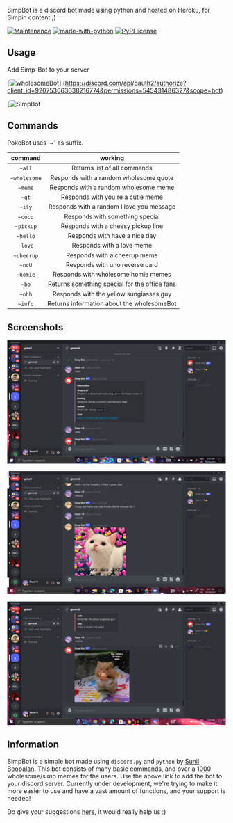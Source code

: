 SimpBot is a discord bot made using python and hosted on Heroku, for Simpin content ;)

[![Maintenance](https://img.shields.io/badge/Maintained%3F-yes-green.svg)](https://GitHub.com/SunilBoopalan/SimpBot/graphs/commit-activity)
[![made-with-python](https://img.shields.io/badge/Made%20with-Python-1f425f.svg)](https://www.python.org/)
[![PyPI license](https://img.shields.io/pypi/l/ansicolortags.svg)](https://pypi.python.org/pypi/ansicolortags/)

## Usage

Add Simp-Bot to your server

[![wholesomeBot](https://img.shields.io/badge/%3CwholesomeBot%3E%20-%237289DA.svg?&style=for-the-badge&logo=discord&logoColor=white)]
(https://discord.com/api/oauth2/authorize?client_id=920753063638216774&permissions=545431486327&scope=bot)


[![SimpBot]()

## Commands

PokeBot uses '~' as suffix.

|    command   |                    working                    |
|:------------:|:---------------------------------------------:|
|    `~all`    |          Returns list of all commands         |
| `~wholesome` |     Responds with a random wholesome quote    |
|    `~meme`   |     Responds with a random wholesome meme     |
|     `~qt`    |       Responds with you're a cutie meme       |
|    `~ily`    |   Responds with a random I love you message   |
|    `~coco`   |        Responds with something special        |
|   `~pickup`  |       Responds with a cheesy pickup line      |
|   `~hello`   |         Responds with have a nice day         |
|    `~love`   |           Responds with a love meme           |
|  `~cheerup`  |          Responds with a cheerup meme         |
|    `~noU`    |         Responds with uno reverse card        |
|   `~homie`   |      Responds with wholesome homie memes      |
|     `~bb`    | Returns something special for the office fans |
|    `~ohh`    |    Responds with the yellow sunglasses guy    |
|    `~info`   |   Returns information about the wholesomeBot  |

## Screenshots

![1](https://github.com/SunilBoopalan/dev/blob/main/Screenshot%20(381).png)

![2](https://github.com/SunilBoopalan/dev/blob/main/Screenshot%20(384).png)

![3](https://github.com/SunilBoopalan/dev/blob/main/Screenshot%20(382).png)

## Information

SimpBot is a simple bot made using `discord.py` and `python` by [Sunil Boopalan](https://github.com/SunilBoopalan). This bot consists of many basic commands, and over a 1000 wholesome/simp memes for the users. Use the above link to add the bot to your discord server. Currently under development, we're trying to make it more easier to use and have a vast amount of functions, and your support is needed!

Do give your suggestions [here](mailto:grandsunil7@gmail.com), it would really help us :)
